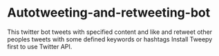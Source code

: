 # Autotweeting-and-retweeting-bot
This twitter bot tweets with specified content and like and retweet other peoples tweets with some defined keywords or hashtags
Install Tweepy first to use Twitter API.
